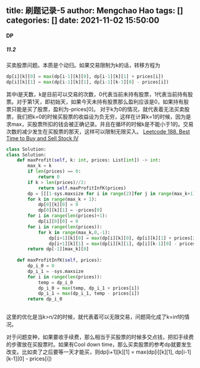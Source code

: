 title: 刷题记录-5
author: Mengchao Hao
tags: []
categories: []
date: 2021-11-02 15:50:00
---
#### DP
##### 11.2
买卖股票问题。本质是个动归。如果交易限制为k的话，转移方程为
```python
dp[i][k][0] = max(dp[i-1][k][0], dp[i-1][k][1] + prices[i])
dp[i][k][1] = max(dp[i-1][k][1], dp[i-1][k-1][0] - prices[i])
```
其中i是天数，k是目前可以交易的次数，0代表当前未持有股票，1代表当前持有股票。对于第1天，即初始天，如果今天未持有股票那么盈利应该是0，如果持有股票只能是买了股票，盈利为-prices[0]。 对于k为0的情况，就代表着无法买卖股票，我们把k=0的时候买股票的收益设为负无穷，这样在计算k=1的时候，因为是求max，买股票所扣的钱会被正确记录。并且在循环的时候k是不能小于1的。交易次数的减少发生在买股票的那天，这样可以限制无限买入。
[Leetcode 188. Best Time to Buy and Sell Stock IV](https://leetcode.com/problems/best-time-to-buy-and-sell-stock-iv/)

```python
class Solution:
class Solution:
    def maxProfit(self, k: int, prices: List[int]) -> int:
        max_k = k
        if len(prices) == 0:
            return 0
        if k > len(prices)//2:
            return self.maxProfitInfK(prices)
        dp = [[[1-sys.maxsize for i in range(2)]for j in range(max_k+1)] for _ in range(len(prices)+1)]
        for k in range(max_k + 1):
            dp[0][k][0] = 0
            dp[0][k][1] = -prices[0]
        for i in range(len(prices)+1):
            dp[i][0][0] = 0
        for i in range(len(prices)):
            for k in range(max_k,0,-1):
                dp[i+1][k][0] = max(dp[i][k][0], dp[i][k][1] + prices[i])
                dp[i+1][k][1] = max(dp[i][k][1], dp[i][k-1][0] - prices[i])
        return dp[-1][max_k][0]
                
    def maxProfitInfK(self, prices):
        dp_i_0 = 0
        dp_i_1 = -sys.maxsize
        for i in range(len(prices)):
            temp = dp_i_0
            dp_i_0 = max(temp, dp_i_1 + prices[i])
            dp_i_1 = max(dp_i_1, temp - prices[i])
        return dp_i_0
                
```
这里的优化是当k>n/2的时候，就代表着可以无限交易，问题简化成了k=inf的情况。

对于问题变种，如果要收手续费，那么相当于买股票的时候多交点钱，把扣手续费的步骤放在买股票时。如果有Cool down time，那么买卖股票的参考dp就要发生改变。比如卖了之后要等一天才能买，则dp[i+1][k][1] = max(dp[i][k][1], dp[i-1][k-1][0] - prices[i])